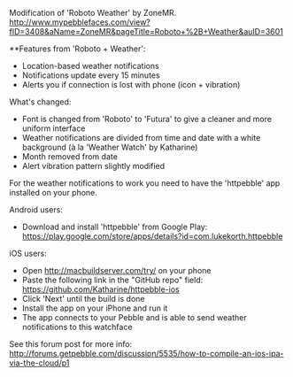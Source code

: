 Modification of 'Roboto Weather' by ZoneMR.
http://www.mypebblefaces.com/view?fID=3408&aName=ZoneMR&pageTitle=Roboto+%2B+Weather&auID=3601

**Features from 'Roboto + Weather':
- Location-based weather notifications
- Notifications update every 15 minutes
- Alerts you if connection is lost with phone (icon + vibration)

What's changed:
- Font is changed from 'Roboto' to 'Futura' to give a cleaner and more uniform interface
- Weather notifications are divided from time and date with a white background (à la 'Weather Watch' by Katharine)
- Month removed from date
- Alert vibration pattern slightly modified

For the weather notifications to work you need to have the 'httpebble' app installed on your phone. 

Android users:
- Download and install 'httpebble' from Google Play:
https://play.google.com/store/apps/details?id=com.lukekorth.httpebble

iOS users:
- Open http://macbuildserver.com/try/ on your phone
- Paste the following link in the "GitHub repo" field: https://github.com/Katharine/httpebble-ios
- Click 'Next' until the build is done
- Install the app on your iPhone and run it
- The app connects to your Pebble and is able to send weather notifications to this watchface

See this forum post for more info: http://forums.getpebble.com/discussion/5535/how-to-compile-an-ios-ipa-via-the-cloud/p1